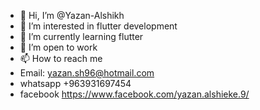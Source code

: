 - 👋 Hi, I’m @Yazan-Alshikh
- 👀 I’m interested in flutter development
- 🌱 I’m currently learning flutter
- 💞️ I’m open to work 
- 📫 How to reach me 
- Email: yazan.sh96@hotmail.com
- whatsapp +963931697454
- facebook https://www.facebook.com/yazan.alshieke.9/

<!---
Yazan-Alshikh/Yazan-Alshikh is a ✨ special ✨ repository because its `README.md` (this file) appears on your GitHub profile.
You can click the Preview link to take a look at your changes.
--->
